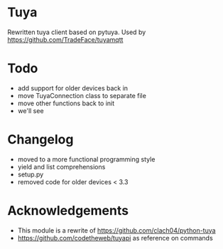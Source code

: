 Tuya
===================

Rewritten tuya client based on pytuya. Used by https://github.com/TradeFace/tuyamqtt


Todo
==================
- add support for older devices back in 
- move TuyaConnection class to separate file
- move other functions back to init
- we'll see

Changelog
==================
- moved to a more functional programming style
- yield and list comprehensions
- setup.py
- removed code for older devices < 3.3 

Acknowledgements
=================
- This module is a rewrite of https://github.com/clach04/python-tuya
- https://github.com/codetheweb/tuyapi as reference on commands 